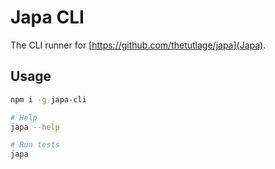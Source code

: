 # Japa CLI

The CLI runner for [https://github.com/thetutlage/japa](Japa). 

## Usage

```bash
npm i -g japa-cli

# Help
japa --help

# Run tests
japa
```
